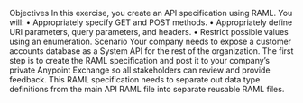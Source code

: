 Objectives
In this exercise, you create an API specification using RAML. You will:
•       Appropriately specify GET and POST methods.
•       Appropriately define URI parameters, query parameters, and headers.
•       Restrict possible values using an enumeration.
Scenario
Your company needs to expose a customer accounts database as a System API for the rest of the organization. The first step is to create the RAML specification and post it to your company’s private Anypoint Exchange so all stakeholders can review and provide feedback. This RAML specification needs to separate out data type definitions from the main API RAML file into separate reusable RAML files.

